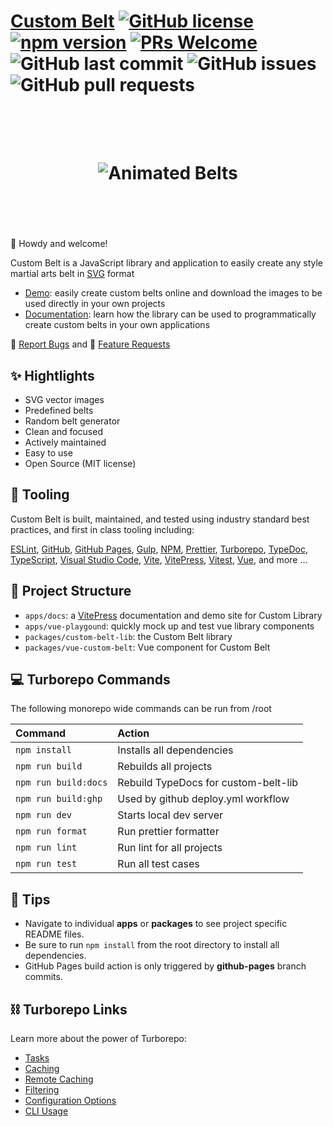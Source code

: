 # [Custom Belt](https://jeffholst.github.io/custom-belt/) [![GitHub license](https://img.shields.io/badge/license-MIT-blue.svg)](https://github.com/jeffholst/custom-belt/blob/main/LICENSE.md) [![npm version](https://img.shields.io/npm/v/vue-custom-belt)](https://www.npmjs.com/package/vue-custom-belt) [![PRs Welcome](https://img.shields.io/badge/PRs-welcome-brightgreen.svg)](https://github.com/jeffholst/custom-belt/pulls) ![GitHub last commit](https://img.shields.io/github/last-commit/jeffholst/custom-belt) ![GitHub issues](https://img.shields.io/github/issues/jeffholst/custom-belt) ![GitHub pull requests](https://img.shields.io/github/issues-pr/jeffholst/custom-belt)

<h1 align="center">
 <br>
 <br>
  <img src="https://jeffholst.github.io/custom-belt/belts-animated.gif" alt="Animated Belts">
 <br>
 <br>
 <br>
</h1>

👋 Howdy and welcome!

Custom Belt is a JavaScript library and application to easily create any style martial arts belt in [SVG](https://en.wikipedia.org/wiki/SVG) format

- [Demo](https://jeffholst.github.io/custom-belt/demo.html): easily create custom belts online and download the images to be used directly in your own projects
- [Documentation](https://jeffholst.github.io/custom-belt/introduction/what-is-custom-belt.html): learn how the library can be used to programmatically create custom belts in your own applications

🐞 [Report Bugs](https://github.com/jeffholst/custom-belt/issues/new?assignees=&labels=bug%3A+pending+triage&projects=&template=bug_report.yml) and 🚀 [Feature Requests](https://github.com/jeffholst/custom-belt/issues/new?assignees=&labels=&projects=&template=feature_request.yml)

## ✨ Hightlights

- SVG vector images
- Predefined belts
- Random belt generator
- Clean and focused
- Actively maintained
- Easy to use
- Open Source (MIT license)

## 🧰️ Tooling

Custom Belt is built, maintained, and tested using industry standard best practices, and first in class tooling including:

[ESLint](https://eslint.org/),
[GitHub](https://github.com/),
[GitHub Pages](https://pages.github.com/),
[Gulp](https://gulpjs.com/),
[NPM](https://www.npmjs.com/),
[Prettier](https://prettier.io),
[Turborepo](https://turbo.build/),
[TypeDoc](https://typedoc.org/),
[TypeScript](https://www.typescriptlang.org/),
[Visual Studio Code](https://code.visualstudio.com/),
[Vite](https://vitejs.dev/),
[VitePress](https://vitepress.dev/),
[Vitest](https://vitest.dev/),
[Vue](https://vuejs.org/),
and more ...

## 📁 Project Structure

- `apps/docs`: a [VitePress](https://vitepress.dev/) documentation and demo site for Custom Library
- `apps/vue-playgound`: quickly mock up and test vue library components
- `packages/custom-belt-lib`: the Custom Belt library
- `packages/vue-custom-belt`: Vue component for Custom Belt

## 💻 Turborepo Commands

The following monorepo wide commands can be run from /root

| Command              | Action                                      |
| :------------------- | :------------------------------------------ |
| `npm install`        | Installs all dependencies                   |
| `npm run build`      | Rebuilds all projects                       |
| `npm run build:docs` | Rebuild TypeDocs for custom-belt-lib        |
| `npm run build:ghp`  | Used by github deploy.yml workflow          |
| `npm run dev`        | Starts local dev server                     |
| `npm run format`     | Run prettier formatter                      |
| `npm run lint`       | Run lint for all projects                   |
| `npm run test`       | Run all test cases                          |

## 💬 Tips

- Navigate to individual **apps** or **packages** to see project specific README files.
- Be sure to run `npm install` from the root directory to install all dependencies.
- GitHub Pages build action is only triggered by **github-pages** branch commits.

## ⛓️ Turborepo Links

Learn more about the power of Turborepo:

- [Tasks](https://turbo.build/repo/docs/core-concepts/monorepos/running-tasks)
- [Caching](https://turbo.build/repo/docs/core-concepts/caching)
- [Remote Caching](https://turbo.build/repo/docs/core-concepts/remote-caching)
- [Filtering](https://turbo.build/repo/docs/core-concepts/monorepos/filtering)
- [Configuration Options](https://turbo.build/repo/docs/reference/configuration)
- [CLI Usage](https://turbo.build/repo/docs/reference/command-line-reference)
